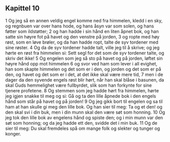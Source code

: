 ## Kapittel 10

1 Og jeg så en annen veldig engel komme ned fra himmelen, kledd i en sky, og regnbuen var over hans hode, og hans åsyn var som solen, og hans føtter som ildstøtter;
2 og han hadde i sin hånd en liten åpnet bok, og han satte sin høyre fot på havet og den venstre på jorden,
3 og ropte med høy røst, som en løve brøler, og da han hadde ropt, talte de syv tordener med sine røster.
4 Og da de syv tordener hadde talt, ville jeg til å skrive; og jeg hørte en røst fra himmelen si: Sett segl for det som de syv tordener talte, og skriv det ikke!
5 Og engelen som jeg så sto på havet og på jorden, løftet sin høyre hånd opp mot himmelen
6 og svor ved ham som lever i all evighet, han som skapte himmelen og det som er i den, og jorden og det som er på den, og havet og det som er i det, at det ikke skal være mere tid,
7 men i de dager da den syvende engels røst blir hørt, når han skal blåse i basunen, da skal Guds hemmelighet være fullbyrdet, slik som han forkynte for sine tjenere profetene.
8 Og stemmen som jeg hadde hørt fra himmelen, hørte jeg igjen snakke til meg og si: Gå og ta den lille åpnede bok i den engels hånd som står på havet og på jorden!
9 Og jeg gikk bort til engelen og sa til ham at han skulle gi meg den lille bok. Og han sier til meg: Ta og et den! og den skal svi i din buk, men i din munn skal den være søt som honning.
10 Og jeg tok den lille bok av engelens hånd og spiste den; og i min munn var den søt som honning; og da jeg hadde ett den, svidde det i min buk.
11 Og de sier til meg: Du skal fremdeles spå om mange folk og slekter og tunger og konger.
